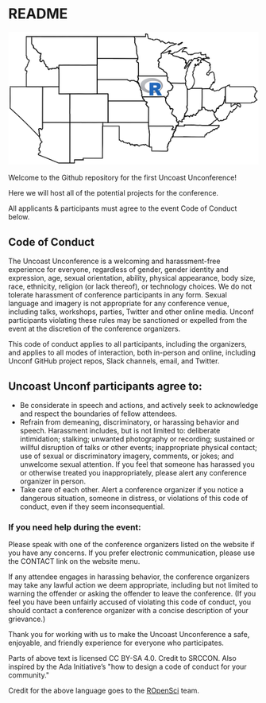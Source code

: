 # README

![](uulogo.png)

Welcome to the Github repository for the first Uncoast Unconference! 

Here we will host all of the potential projects for the conference. 

All applicants & participants must agree to the event Code of Conduct below. 

## Code of Conduct

The Uncoast Unconference is a welcoming and harassment-free experience for everyone, regardless of gender, gender identity and expression, age, sexual orientation, ability, physical appearance, body size, race, ethnicity, religion (or lack thereof), or technology choices. We do not tolerate harassment of conference participants in any form. Sexual language and imagery is not appropriate for any conference venue, including talks, workshops, parties, Twitter and other online media. Unconf participants violating these rules may be sanctioned or expelled from the event at the discretion of the conference organizers.


This code of conduct applies to all participants, including the organizers, and applies to all modes of interaction, both in-person and online, including Unconf GitHub project repos, Slack channels, email, and Twitter.


## Uncoast Unconf participants agree to:

- Be considerate in speech and actions, and actively seek to acknowledge and respect the boundaries of fellow attendees.
- Refrain from demeaning, discriminatory, or harassing behavior and speech. Harassment includes, but is not limited to: deliberate intimidation; stalking; unwanted photography or recording; sustained or willful disruption of talks or other events; inappropriate physical contact; use of sexual or discriminatory imagery, comments, or jokes; and unwelcome sexual attention. If you feel that someone has harassed you or otherwise treated you inappropriately, please alert any conference organizer in person.
- Take care of each other. Alert a conference organizer if you notice a dangerous situation, someone in distress, or violations of this code of conduct, even if they seem inconsequential.

### If you need help during the event:

Please speak with one of the conference organizers listed on the website if you have any concerns. If you prefer electronic communication, please use the CONTACT link on the website menu.

If any attendee engages in harassing behavior, the conference organizers may take any lawful action we deem appropriate, including but not limited to warning the offender or asking the offender to leave the conference. (If you feel you have been unfairly accused of violating this code of conduct, you should contact a conference organizer with a concise description of your grievance.)

Thank you for working with us to make the Uncoast Unconference a safe, enjoyable, and friendly experience for everyone who participates.

Parts of above text is licensed CC BY-SA 4.0. Credit to SRCCON. Also inspired by the Ada Initiative’s "how to design a code of conduct for your community."

Credit for the above language goes to the [ROpenSci](http://unconf18.ropensci.org/coc.html) team.
